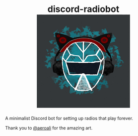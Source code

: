 <h1 align="center">
    discord-radiobot
    <br>
    <sub>
        <img src=".github/assets/logo.png" height="300" alt="Suda Headphones by AeroAli">
    </sub>
</h1>

A minimalist Discord bot for setting up radios that play forever.

Thank you to [@aeroali](https://github.com/AeroAli/) for the amazing art.